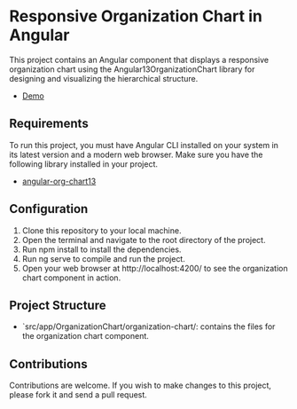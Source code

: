 # Responsive Organization Chart in Angular

This project contains an Angular component that displays a responsive organization chart using the Angular13OrganizationChart library for designing and visualizing the hierarchical structure.

- [Demo](https://rbahena.github.io/Angular13OrganizationChart/)

## Requirements

To run this project, you must have Angular CLI installed on your system in its latest version and a modern web browser.
Make sure you have the following library installed in your project.
- [angular-org-chart13](https://www.npmjs.com/package/angular-org-chart13)

## Configuration

1. Clone this repository to your local machine.
2. Open the terminal and navigate to the root directory of the project.
3. Run npm install to install the dependencies.
4. Run ng serve to compile and run the project.
5. Open your web browser at http://localhost:4200/ to see the organization chart component in action.

## Project Structure

- `src/app/OrganizationChart/organization-chart/: contains the files for the organization chart component.

## Contributions

Contributions are welcome. If you wish to make changes to this project, please fork it and send a pull request.
